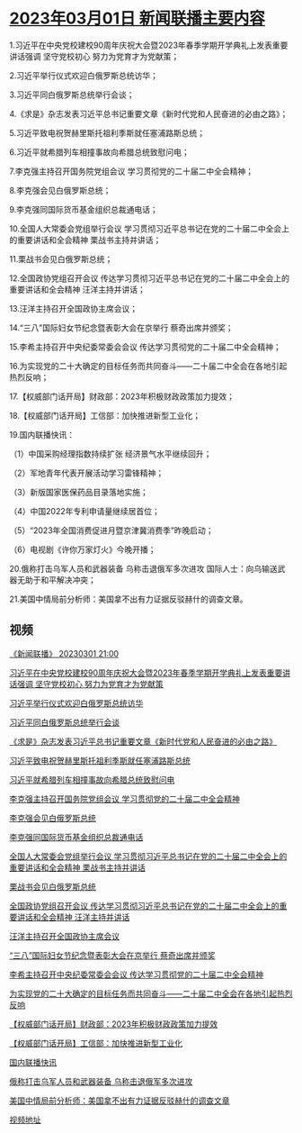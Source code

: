 # [2023年03月01日 新闻联播主要内容](https://tv.cctv.com/lm/xwlb/day/20230301.shtml)

1.习近平在中央党校建校90周年庆祝大会暨2023年春季学期开学典礼上发表重要讲话强调 坚守党校初心 努力为党育才为党献策；

2.习近平举行仪式欢迎白俄罗斯总统访华；

3.习近平同白俄罗斯总统举行会谈；

4.《求是》杂志发表习近平总书记重要文章《新时代党和人民奋进的必由之路》；

5.习近平致电祝贺赫里斯托祖利季斯就任塞浦路斯总统；

6.习近平就希腊列车相撞事故向希腊总统致慰问电；

7.李克强主持召开国务院党组会议 学习贯彻党的二十届二中全会精神；

8.李克强会见白俄罗斯总统；

9.李克强同国际货币基金组织总裁通电话；

10.全国人大常委会党组举行会议 学习贯彻习近平总书记在党的二十届二中全会上的重要讲话和全会精神 栗战书主持并讲话；

11.栗战书会见白俄罗斯总统；

12.全国政协党组召开会议 传达学习贯彻习近平总书记在党的二十届二中全会上的重要讲话和全会精神 汪洋主持并讲话；

13.汪洋主持召开全国政协主席会议；

14.“三八”国际妇女节纪念暨表彰大会在京举行 蔡奇出席并颁奖；

15.李希主持召开中央纪委常委会会议 传达学习贯彻党的二十届二中全会精神；

16.为实现党的二十大确定的目标任务而共同奋斗——二十届二中全会在各地引起热烈反响；

17.【权威部门话开局】财政部：2023年积极财政政策加力提效；

18.【权威部门话开局】工信部：加快推进新型工业化；

19.国内联播快讯：

（1）中国采购经理指数持续扩张 经济景气水平继续回升；

（2）军地青年代表开展活动学习雷锋精神；

（3）新版国家医保药品目录落地实施；

（4）中国2022年专利申请量继续居首位；

（5）“2023年全国消费促进月暨京津冀消费季”昨晚启动；

（6）电视剧《许你万家灯火》今晚开播；

20.俄称打击乌军人员和武器装备 乌称击退俄军多次进攻 国际人士：向乌输送武器无助于和平解决冲突；

21.美国中情局前分析师：美国拿不出有力证据反驳赫什的调查文章。

## 视频

[《新闻联播》 20230301 21:00](https://tv.cctv.com/2023/03/02/VIDEPDe6aK8Uq0hQaCoXh4ou230302.shtml)

[习近平在中央党校建校90周年庆祝大会暨2023年春季学期开学典礼上发表重要讲话强调 坚守党校初心 努力为党育才为党献策](https://tv.cctv.com/2023/03/01/VIDE1ZFqTshp5EbNZyBzaRp3230301.shtml)

[习近平举行仪式欢迎白俄罗斯总统访华](https://tv.cctv.com/2023/03/01/VIDESL7MTrv2tpvA91B0bYiD230301.shtml)

[习近平同白俄罗斯总统举行会谈](https://tv.cctv.com/2023/03/01/VIDEfZafeTYk9Z4KDpoLRRdd230301.shtml)

[《求是》杂志发表习近平总书记重要文章《新时代党和人民奋进的必由之路》](https://tv.cctv.com/2023/03/01/VIDEoORSiyGGBuBjAMMsm90N230301.shtml)

[习近平致电祝贺赫里斯托祖利季斯就任塞浦路斯总统](https://tv.cctv.com/2023/03/01/VIDELSeZnSvI9IHDwrDQgJde230301.shtml)

[习近平就希腊列车相撞事故向希腊总统致慰问电](https://tv.cctv.com/2023/03/01/VIDEQVxVTNHitiNvBNQabMen230301.shtml)

[李克强主持召开国务院党组会议 学习贯彻党的二十届二中全会精神](https://tv.cctv.com/2023/03/01/VIDEr6CrfFxdsRJcMBzW4THL230301.shtml)

[李克强会见白俄罗斯总统](https://tv.cctv.com/2023/03/01/VIDEektTYol1MxTvy0dkyVZI230301.shtml)

[李克强同国际货币基金组织总裁通电话](https://tv.cctv.com/2023/03/01/VIDEdUsjUK3dPNEjUeYlMw01230301.shtml)

[全国人大常委会党组举行会议 学习贯彻习近平总书记在党的二十届二中全会上的重要讲话和全会精神 栗战书主持并讲话](https://tv.cctv.com/2023/03/01/VIDEC047P9kzmuPIkMhYuXGu230301.shtml)

[栗战书会见白俄罗斯总统](https://tv.cctv.com/2023/03/01/VIDElhS484FsYzSu2rkz50Rc230301.shtml)

[全国政协党组召开会议 传达学习贯彻习近平总书记在党的二十届二中全会上的重要讲话和全会精神 汪洋主持并讲话](https://tv.cctv.com/2023/03/01/VIDEl1aPQ9Xqg7FDdm68Ci8Z230301.shtml)

[汪洋主持召开全国政协主席会议](https://tv.cctv.com/2023/03/01/VIDE1zye7FEwed0u1mwsT7A5230301.shtml)

[“三八”国际妇女节纪念暨表彰大会在京举行 蔡奇出席并颁奖](https://tv.cctv.com/2023/03/01/VIDE8Y16SShMtgeupFzV0hcw230301.shtml)

[李希主持召开中央纪委常委会会议 传达学习贯彻党的二十届二中全会精神](https://tv.cctv.com/2023/03/01/VIDEzhhUuBDbmoaUil6V2K6r230301.shtml)

[为实现党的二十大确定的目标任务而共同奋斗——二十届二中全会在各地引起热烈反响](https://tv.cctv.com/2023/03/01/VIDEcJTTXXNW5TcmBfCJv9JJ230301.shtml)

[【权威部门话开局】财政部：2023年积极财政政策加力提效](https://tv.cctv.com/2023/03/01/VIDE9TCUFp50KXKVBDPrUxsp230301.shtml)

[【权威部门话开局】工信部：加快推进新型工业化](https://tv.cctv.com/2023/03/01/VIDET3niltG57Ln3foMpL5IA230301.shtml)

[国内联播快讯](https://tv.cctv.com/2023/03/01/VIDEhenXQD8HS1ONlXEA8KM7230301.shtml)

[俄称打击乌军人员和武器装备 乌称击退俄军多次进攻](https://tv.cctv.com/2023/03/01/VIDEJXWnWnELUYL4ejdE2jJL230301.shtml)

[美国中情局前分析师：美国拿不出有力证据反驳赫什的调查文章](https://tv.cctv.com/2023/03/01/VIDE8hePgYBLrQpXta5imo5o230301.shtml)

[视频地址](https://tv.cctv.com/lm/xwlb/day/20230301.shtml) 

